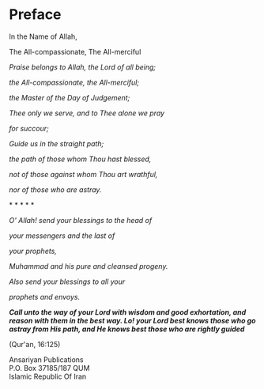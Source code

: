 Preface
=======

In the Name of Allah,

The All-compassionate, The All-merciful

*Praise belongs to Allah, the Lord of all being;*

*the All-compassionate, the All-merciful;*

*the Master of the Day of Judgement;*

*Thee only we serve, and to Thee alone we pray*

*for succour;*

*Guide us in the straight path;*

*the path of those whom Thou hast blessed,*

*not of those against whom Thou art wrathful,*

*nor of those who are astray.*

\* \* \* \* \*

*O' Allah! send your blessings to the head of*

*your messengers and the last of*

*your prophets,*

*Muhammad and his pure and cleansed progeny.*

*Also send your blessings to all your*

*prophets and envoys.*

***Call unto the way of your Lord with wisdom and good exhortation, and
reason with them in the best way. Lo! your Lord best knows those who go
astray from His path, and He knows best those who are rightly guided***

(Qur'an, 16:125)

Ansariyan Publications  
 P.O. Box 37185/187 QUM  
 Islamic Republic Of Iran


